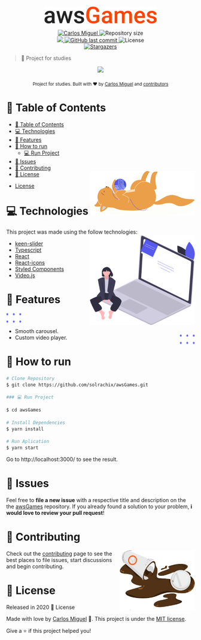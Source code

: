
<p align="center">
   <img src="https://github.com/solrachix/awsGames/blob/master/.github/logo.png?raw=true" alt="awsGames" width="300"/>
</p>

<p align="center">
   <a href="https://www.linkedin.com/in/carlos-miguel-380413197">
      <img alt="Carlos Miguel" src="https://img.shields.io/badge/-Carlos%20Miguel-FF4400?style=for-the-badge&logo=Linkedin&logoColor=white" />
   </a>
  <img alt="Repository size" src="https://img.shields.io/github/repo-size/solrachix/awsGames?style=for-the-badge&label=Repo%20Size:&labelColor=FF4400&color=FF4400">
	<br />
  <a aria-label="Completed" href="https://nextlevelweek.com/episodios/omnistack/edicao/2">
    <img src="https://img.shields.io/badge/awsGames-11.01.20-FF4400?style=for-the-badge&labelColor=FF4400"></img>
  </a>
  <a href="https://github.com/solrachix/awsGames/commits/master">
    <img alt="GitHub last commit" src="https://img.shields.io/github/last-commit/solrachix/awsGames?style=for-the-badge&label=last%20commit:&labelColor=FF4400&color=FF4400">
  </a>
  <img alt="License" src="https://img.shields.io/badge/license-MIT-FF4400?style=for-the-badge&labelColor=FF4400&color=FF4400">
  <br />
  <a href="https://github.com/solrachix/awsGames/stargazers">
    <img alt="Stargazers" src="https://img.shields.io/github/stars/solrachix/awsGames?color=FF4400&logo=github">
  </a>
</p>

> :rocket: Project for studies
>
<p align="center">
<a href="https://github.com/solrachix/Proffy/tree/master/packages/web">
	<img src="https://img.shields.io/badge/WEB-FF4400?logo=typescript&logoColor=B12120&label=awsGames&labelColor=FF4400&style=for-the-badge" />
</a>

</p>

<div align="center">
  <sub>Project for studies. Built with ❤︎ by
    <a href="https://github.com/solrachix">Carlos Miguel</a> and
    <a href="https://github.com/solrachix/awsGames/graphs/contributors">
      contributors
    </a>
  </sub>
</div>

# :pushpin: Table of Contents

- [:pushpin: Table of Contents](#pushpin-table-of-contents)
- [:computer: Technologies](#computer-technologies)
- [:rocket: Features](#rocket-features)
- [:construction_worker: How to run](#construction_worker-how-to-run)
    - [💻 Run Project](#-run-project)
- [:bug: Issues](#bug-issues)
- [:tada: Contributing](#tada-contributing)
- [:closed_book: License](#closed_book-license)
	<img src="https://github.com/solrachix/proffy/blob/master/.github/adornment-1.png?raw=true"
	width="280px"
	height="120px"
	align="right"
/>
* [License](#closed_book-license)

# :computer: Technologies
This project was made using the follow technologies:
 <img
	src="https://github.com/solrachix/Proffy/blob/master/.github/adornment-2.png?raw=true"
	width="280px"
	height="240px"
	align="right"
/>

* [keen-slider](https://keen-slider.io/)
* [Typescript](https://www.typescriptlang.org/)
* [React](https://reactjs.org/)
* [React-icons](https://react-icons.github.io/react-icons/)
* [Styled Components](https://styled-components.com/)
* [Video.js](https://videojs.com/)


# :rocket: Features
 <img
	src="https://github.com/solrachix/Proffy/blob/master/.github/bolinhas-3.png?raw=true"
	width="40px"
	height="26px"
	align="center"
/>
* Smooth carousel.
* Custom video player.
 <img
	src="https://github.com/solrachix/Proffy/blob/master/.github/bolinhas-3.png?raw=true"
	width="40px"
	height="26px"
	align="right"
/>
# :construction_worker: How to run
```bash
# Clone Repository
$ git clone https://github.com/solrachix/awsGames.git

### 💻 Run Project

$ cd awsGames

# Install Dependencies
$ yarn install

# Run Aplication
$ yarn start
```
Go to http://localhost:3000/ to see the result.

# :bug: Issues

Feel free to **file a new issue** with a respective title and description on the the [awsGames](https://github.com/sorachix/awsGames/issues) repository. If you already found a solution to your problem, **i would love to review your pull request**!

# :tada: Contributing
<img
	src="https://github.com/solrachix/Proffy/blob/master/.github/adornment-5.png?raw=true"
	width="200px"
	height="160px"
	align="right"
/>
Check out the [contributing](./CONTRIBUTING.md) page to see the best places to file issues, start discussions and begin contributing.

# :closed_book: License

Released in 2020 :closed_book: License

Made with love by [Carlos Miguel](https://github.com/solrachix) 🚀.
This project is under the [MIT license](./LICENSE).


Give a ⭐️ if this project helped you!
